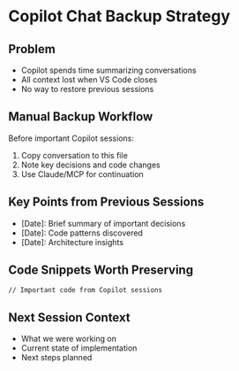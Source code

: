 # Copilot Chat Backup Strategy

## Problem
- Copilot spends time summarizing conversations
- All context lost when VS Code closes
- No way to restore previous sessions

## Manual Backup Workflow

Before important Copilot sessions:
1. Copy conversation to this file
2. Note key decisions and code changes
3. Use Claude/MCP for continuation

## Key Points from Previous Sessions
- [Date]: Brief summary of important decisions
- [Date]: Code patterns discovered
- [Date]: Architecture insights

## Code Snippets Worth Preserving
```language
// Important code from Copilot sessions
```

## Next Session Context
- What we were working on
- Current state of implementation
- Next steps planned